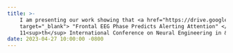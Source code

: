 ```yaml
---
title: >-
    I am presenting our work showing that <a href="https://drive.google.com/file/d/1LKv_9HI6wWPHnZeCREk5-9nt2rxcRlX6/view"
    target="_blank"> "Frontal EEG Phase Predicts Alerting Attention" </a> at the 
    11<sup>th</sup> International Conference on Neural Engineering in &#x1F980; Balrtimore &#x1F426;.
date: 2023-04-27 10:00:00 -0800
---
```


